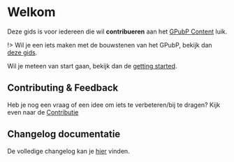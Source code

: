 # Welkom
Deze gids is voor iedereen die wil **contribueren** aan het [GPubP Content](/content/gpubp.md) luik.

!> Wil je een iets maken met de bouwstenen van het GPubP, bekijk dan [deze gids](https://github.com/GPubP/docs_wcm_consumer).

Wil je meteen van start gaan, bekijk dan de [getting started](/content/getting-started.md).

## Contributing & Feedback

Heb je nog een vraag of een idee om iets te verbeteren/bij te dragen? Kijk even naar de [Contributie](/CONTRIBUTING.md)

## Changelog documentatie

De volledige changelog kan je [hier](/CHANGELOG.md) vinden.